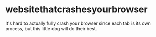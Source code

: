 # websitethatcrashesyourbrowser
It's hard to actually fully crash your browser since each tab is its own process, but this little dog will do their best.
